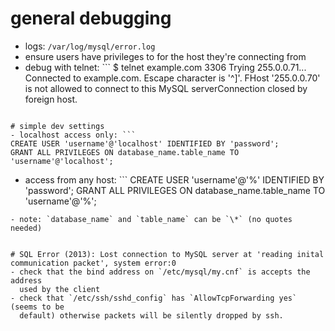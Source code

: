 # general debugging
- logs: `/var/log/mysql/error.log`
- ensure users have privileges to for the host they're connecting from
- debug with telnet: ```
$ telnet example.com 3306
Trying 255.0.0.71...
Connected to example.com.
Escape character is '^]'.
FHost '255.0.0.70' is not allowed to connect to this MySQL serverConnection closed by foreign host.
```

# simple dev settings
- localhost access only: ```
CREATE USER 'username'@'localhost' IDENTIFIED BY 'password';
GRANT ALL PRIVILEGES ON database_name.table_name TO 'username'@'localhost';
```
- access from any host: ```
CREATE USER 'username'@'%' IDENTIFIED BY 'password';
GRANT ALL PRIVILEGES ON database_name.table_name TO 'username'@'%';
```
- note: `database_name` and `table_name` can be `\*` (no quotes needed)


# SQL Error (2013): Lost connection to MySQL server at 'reading inital communication packet', system error:0
- check that the bind address on `/etc/mysql/my.cnf` is accepts the address
  used by the client
- check that `/etc/ssh/sshd_config` has `AllowTcpForwarding yes` (seems to be
  default) otherwise packets will be silently dropped by ssh.
